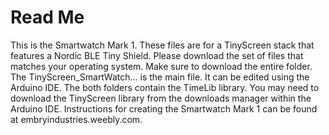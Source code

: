 # Read Me
This is the Smartwatch Mark 1. These files are for a TinyScreen stack that features a Nordic BLE Tiny Shield. Please download the set of files that matches your operating system. Make sure to download the entire folder. The TinyScreen_SmartWatch... is the main file. It can be edited using the Arduino IDE. The both folders contain the TimeLib library. You may need to download the TinyScreen library from the downloads manager within the Arduino IDE. Instructions for creating the Smartwatch Mark 1 can be found at embryindustries.weebly.com.
